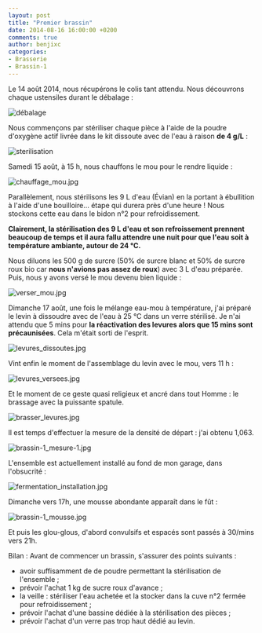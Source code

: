 ```yaml
---
layout: post
title: "Premier brassin"
date: 2014-08-16 16:00:00 +0200
comments: true
author: benjixc
categories: 
- Brasserie
- Brassin-1
---
```



Le 14 août 2014, nous récupérons le colis tant attendu. Nous découvrons chaque ustensiles durant le débalage :

![débalage](../images/brassin1/debalage.jpg)

Nous commençons par stériliser chaque pièce à l'aide de la poudre d'oxygène actif livrée dans le kit dissoute avec de l'eau à raison **de 4 g/L** :

![sterilisation](../images/brassin1/sterilisation.jpg)

Samedi 15 août, à 15 h, nous chauffons le mou pour le rendre liquide :

![chauffage_mou.jpg](../images/brassin1/chauffage_mou.jpg)

Parallèlement, nous stérilisons les 9 L d'eau (Évian) en la portant à ébullition à l'aide d'une bouilloire... étape qui durera près d'une heure !
Nous stockons cette eau dans le bidon n°2 pour refroidissement.

**Clairement, la stérilisation des 9 L d'eau et son refroissement prennent beaucoup de temps et il aura fallu attendre une nuit pour que l'eau soit à température ambiante, autour de 24 °C.**

Nous diluons les 500 g de surcre (50% de surcre blanc et 50% de surcre roux bio car **nous n'avions pas assez de roux**) avec 3 L d'eau préparée. Puis, nous y avons versé le mou devenu bien liquide :

![verser_mou.jpg](../images/brassin1/verser_mou.jpg)

Dimanche 17 août, une fois le mélange eau-mou à température, j'ai préparé le levin à dissoudre avec de l'eau à 25 °C dans un verre stérilisé. Je n'ai attendu que 5 mins pour **la réactivation des levures alors que 15 mins sont précaunisées**. Cela m'était sorti de l'esprit.


![levures_dissoutes.jpg](../images/brassin1/levures_dissoutes.jpg)

Vint enfin le moment de l'assemblage du levin avec le mou, vers 11 h :

![levures_versees.jpg](../images/brassin1/levures_versees.jpg)

Et le moment de ce geste quasi religieux et ancré dans tout Homme : le brassage avec la puissante spatule.

![brasser_levures.jpg](../images/brassin1/brasser_levures.jpg)

Il est temps d'effectuer la mesure de la densité de départ : j'ai obtenu 1,063.

![brassin-1_mesure-1.jpg](../images/brassin1/brassin-1_mesure-1.jpg)

L'ensemble est actuellement installé au fond de mon garage, dans l'obsucrité :

![fermentation_installation.jpg](../images/brassin1/fermentation_installation.jpg)

Dimanche vers 17h, une mousse abondante apparaît dans le fût :

![brassin-1_mousse.jpg](../images/brassin1/brassin-1_mousse.jpg)

Et puis les glou-glous, d'abord convulsifs et espacés sont passés à 30/mins vers 21h.

Bilan :
Avant de commencer un brassin, s'assurer des points suivants :

* avoir suffisamment de de poudre permettant la stérilisation de l'ensemble ;
* prévoir l'achat 1 kg de sucre roux d'avance ;
* la veille : stériliser l'eau achetée et la stocker dans la cuve n°2 fermée pour refroidissement ;
* prévoir l'achat d'une bassine dédiée à la stérilisation des pièces ;
* prévoir l'achat d'un verre pas trop haut dédié au levin.

